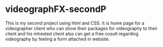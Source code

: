 # videographFX-secondP
This is my second project using html and CSS. 
It is home page for a videographer client who can show their packages for videography to their client and his intrested client also can get a free cosult regarding videography by feeling a form attached in website.
